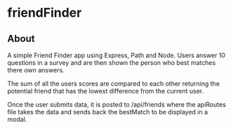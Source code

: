 # friendFinder

## About
A simple Friend Finder app using Express, Path and Node. Users answer 10 questions in a survey and are then shown the person who best matches there own answers.

The sum of all the users scores are compared to each other returning the potential friend that has the lowest difference from the current user.

Once the user submits data, it is posted to /api/friends where the apiRoutes file takes the data and sends back the bestMatch to be displayed in a modal.
